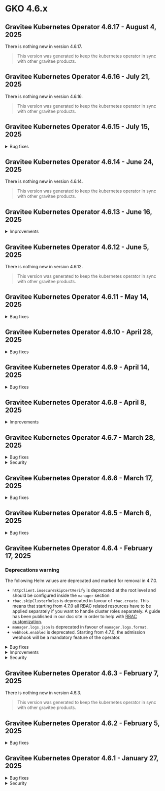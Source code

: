 # GKO 4.6.x

## Gravitee Kubernetes Operator 4.6.17 - August 4, 2025

There is nothing new in version 4.6.17.

> This version was generated to keep the kubernetes operator in sync with other gravitee products.


## Gravitee Kubernetes Operator 4.6.16 - July 21, 2025

There is nothing new in version 4.6.16.

> This version was generated to keep the kubernetes operator in sync with other gravitee products.


## Gravitee Kubernetes Operator 4.6.15 - July 15, 2025
    
<details>
<summary>Bug fixes</summary>

  * Promotion between multiple clusters fails because of plan IDs duplication [#10641](https://github.com/gravitee-io/issues/issues/10641)
</details>


## Gravitee Kubernetes Operator 4.6.14 - June 24, 2025

There is nothing new in version 4.6.14.

> This version was generated to keep the kubernetes operator in sync with other gravitee products.


## Gravitee Kubernetes Operator 4.6.13 - June 16, 2025
    
<details>
<summary>Improvements</summary>

  * Allow to specify custom annotations and labels on manager deployment / pod [#10613](https://github.com/gravitee-io/issues/issues/10613)
</details>


## Gravitee Kubernetes Operator 4.6.12 - June 5, 2025

There is nothing new in version 4.6.12.

> This version was generated to keep the kubernetes operator in sync with other gravitee products.


## Gravitee Kubernetes Operator 4.6.11 - May 14, 2025
    
<details>
<summary>Bug fixes</summary>

  * Management Context Could not be resolved in Webhook when GKO deployed on multiple namespaces [#10562](https://github.com/gravitee-io/issues/issues/10562)
  * Unable to delete APIs using GKO templating [#10554](https://github.com/gravitee-io/issues/issues/10554)
  * API Policies show disabled in the UI for V4 API's created via the GKO operator. [#10543](https://github.com/gravitee-io/issues/issues/10543)
  * mAPI throws exception an Application is created using GKO with empty pictureUrl [#10531](https://github.com/gravitee-io/issues/issues/10531)
</details>


## Gravitee Kubernetes Operator 4.6.10 - April 28, 2025
    
<details>
<summary>Bug fixes</summary>

  * Unable to remove kubernetes secret used as template for an APIV4 [#10510](https://github.com/gravitee-io/issues/issues/10510)
  * Installing several operators in multiple namespaces is not possible due to webhook conflict [#10499](https://github.com/gravitee-io/issues/issues/10499)
  * Change in Config Maps or Secrets used for templating are not reflected in targeted resources [#10498](https://github.com/gravitee-io/issues/issues/10498)
</details>


## Gravitee Kubernetes Operator 4.6.9 - April 14, 2025
    
<details>
<summary>Bug fixes</summary>

  * v4 APIs created via GKO not displayed in assigned Category [#10448](https://github.com/gravitee-io/issues/issues/10448)
</details>


## Gravitee Kubernetes Operator 4.6.8 - April 8, 2025
    
<details>
<summary>Improvements</summary>

  * Allow to set `hostNetwork` flag in manager deployment [#10478](https://github.com/gravitee-io/issues/issues/10478)
</details>


## Gravitee Kubernetes Operator 4.6.7 - March 28, 2025
    
<details>
<summary>Bug fixes</summary>

  * GKO fails to start with specific namespace given at Helm install [#10426](https://github.com/gravitee-io/issues/issues/10426)
  * Severe error when deploying Native v4 API [#10406](https://github.com/gravitee-io/issues/issues/10406)
</details>


<details>
<summary>Security</summary>

  * update module github.com/golang-jwt/jwt/v5 to v5.2.2 [#10452](https://github.com/gravitee-io/issues/issues/10452)
</details>


## Gravitee Kubernetes Operator 4.6.6 - March 17, 2025
    
<details>
<summary>Bug fixes</summary>

  * Object status and metadata meta should be ignored when compiling template strings [#10410](https://github.com/gravitee-io/issues/issues/10410)
</details>


## Gravitee Kubernetes Operator 4.6.5 - March 6, 2025
    
<details>
<summary>Bug fixes</summary>

  * V4 API deletion happens without waiting for the plan to be deleted [#10376](https://github.com/gravitee-io/issues/issues/10376)
  * RBAC for config map should not be required when local mode is never used [#10371](https://github.com/gravitee-io/issues/issues/10371)
  * Remove releaseTimestamp annotation from manager deployment [#10358](https://github.com/gravitee-io/issues/issues/10358)
</details>


## Gravitee Kubernetes Operator 4.6.4 - February 17, 2025

### Deprecations warning

  The following Helm values are deprecated and marked for removal in 4.7.0.

  * `httpClient.insecureSkipCertVerify` is deprecated at the root level and should be configured inside the `manager` section
  * `rbac.skipClusterRoles` is deprecated in favour of `rbac.create`. This means that starting from 4.7.0 all RBAC related resources have to be applied separately if you want to handle cluster roles separately. A guide has been published in our doc site in order to help with [RBAC customization](https://documentation.gravitee.io/gravitee-kubernetes-operator-gko/getting-started/installation/rbac-customization).
  * `manager.logs.json` is deprecated in favour of `manager.logs.format`.
  * `webhook.enabled` is deprecated. Starting from 4.7.0, the admission webhook will be a mandatory feature of the operator.

    
<details>
<summary>Bug fixes</summary>

  * GKO v4 API CRD is missing the analytics tracing attribute [#10322](https://github.com/gravitee-io/issues/issues/10322)
  * Operator is reconciling every secrets on startup [#10284](https://github.com/gravitee-io/issues/issues/10284)
</details>


<details>
<summary>Improvements</summary>

  * Allow to disable ingress controller in helm values [#10327](https://github.com/gravitee-io/issues/issues/10327)
  * Make the operator able to run in cluster mode but only monitor a set of namespaces listed in helm values [#10297](https://github.com/gravitee-io/issues/issues/10297)
</details>


<details>
<summary>Security</summary>

  * Narrow down verbs allowed for the manager role regarding custom resources [#10328](https://github.com/gravitee-io/issues/issues/10328)
</details>


## Gravitee Kubernetes Operator 4.6.3 - February 7, 2025

There is nothing new in version 4.6.3.

> This version was generated to keep the kubernetes operator in sync with other gravitee products.


## Gravitee Kubernetes Operator 4.6.2 - February 5, 2025
    
<details>
<summary>Bug fixes</summary>

  * Management context secret resolution fails when API is in another namespace [#10315](https://github.com/gravitee-io/issues/issues/10315)
  * GKO Helm chart causes Argo CD reconciliation loop [#10306](https://github.com/gravitee-io/issues/issues/10306)
  * No validation for already existing listener host for native APIs [#10305](https://github.com/gravitee-io/issues/issues/10305)
  * API v2 CRD export generates bad format for headers [#10288](https://github.com/gravitee-io/issues/issues/10288)
</details>


## Gravitee Kubernetes Operator 4.6.1 - January 27, 2025
    
<details>
<summary>Bug fixes</summary>

  * RBAC creation is inconsistent for admission webhook when scope is not cluster [#10294](https://github.com/gravitee-io/issues/issues/10294)
  * Admission panics when Management Context references a secret in another namespace [#10279](https://github.com/gravitee-io/issues/issues/10279)
  * Re-deploying an exported API CRD fails due to unknown metadata field [#10282](https://github.com/gravitee-io/issues/issues/10282)
  * Documentation page not visible if parent field doesn't match folder name [#10281](https://github.com/gravitee-io/issues/issues/10281)
  * Details of flow configuration of Native API are not exported  [#10287](https://github.com/gravitee-io/issues/issues/10287)
</details>


<details>
<summary>Security</summary>

  * Webhook cluster role access should be narrowed down to resource names we use [#10296](https://github.com/gravitee-io/issues/issues/10296)
</details>

